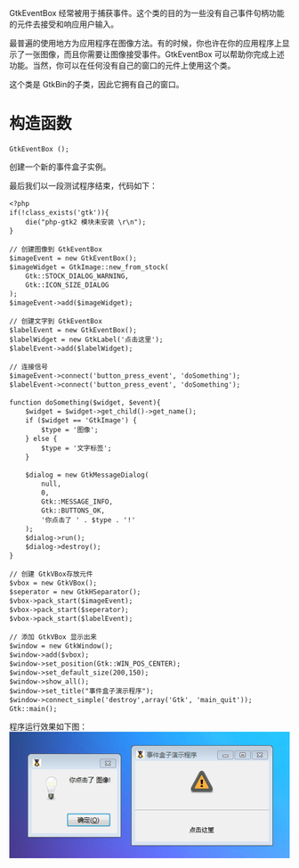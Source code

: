 GtkEventBox 经常被用于捕获事件。这个类的目的为一些没有自己事件句柄功能的元件去接受和响应用户输入。

最普遍的使用地方为应用程序在图像方法。有的时候，你也许在你的应用程序上显示了一张图像，而且你需要让图像接受事件。GtkEventBox 可以帮助你完成上述功能。当然，你可以在任何没有自己的窗口的元件上使用这个类。

这个类是 GtkBin的子类，因此它拥有自己的窗口。

# 构造函数
~~~
GtkEventBox ();  
~~~

创建一个新的事件盒子实例。

最后我们以一段测试程序结束，代码如下：
~~~
<?php       
if(!class_exists('gtk')){       
    die("php-gtk2 模块未安装 \r\n");     
}   
  
// 创建图像到 GtkEventBox   
$imageEvent = new GtkEventBox();   
$imageWidget = GtkImage::new_from_stock(   
    Gtk::STOCK_DIALOG_WARNING,   
    Gtk::ICON_SIZE_DIALOG   
);   
$imageEvent->add($imageWidget);   
  
// 创建文字到 GtkEventBox   
$labelEvent = new GtkEventBox();   
$labelWidget = new GtkLabel('点击这里');   
$labelEvent->add($labelWidget);   
  
// 连接信号   
$imageEvent->connect('button_press_event', 'doSomething');   
$labelEvent->connect('button_press_event', 'doSomething');   
  
function doSomething($widget, $event){   
    $widget = $widget->get_child()->get_name();   
    if ($widget == 'GtkImage') {   
        $type = '图像';   
    } else {   
        $type = '文字标签';   
    }   
  
    $dialog = new GtkMessageDialog(   
        null,   
        0,   
        Gtk::MESSAGE_INFO,   
        Gtk::BUTTONS_OK,   
        '你点击了 ' . $type . '!'   
    );   
    $dialog->run();   
    $dialog->destroy();   
}   
  
// 创建 GtkVBox存放元件   
$vbox = new GtkVBox();   
$seperator = new GtkHSeparator();   
$vbox->pack_start($imageEvent);   
$vbox->pack_start($seperator);   
$vbox->pack_start($labelEvent);   
  
// 添加 GtkVBox 显示出来   
$window = new GtkWindow();   
$window->add($vbox);   
$window->set_position(Gtk::WIN_POS_CENTER);   
$window->set_default_size(200,150);   
$window->show_all();   
$window->set_title("事件盒子演示程序");   
$window->connect_simple('destroy',array('Gtk', 'main_quit'));   
Gtk::main();  
~~~

程序运行效果如下图：
![](image/screenshot_1482327963736.png)